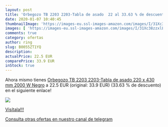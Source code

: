 ```yaml
---
layout: post
title: 'Orbegozo TB 2203 2203-Tabla de asado  22 al 33.63 % de descuento'
date: 2020-01-07 10:40:45
thumbnailImage: 'https://images-eu.ssl-images-amazon.com/images/I/31Xc38zzxlL._SL200_.jpg'
images: [ 'https://images-eu.ssl-images-amazon.com/images/I/31Xc38zzxlL._SL200_.jpg' ]
comments: true
category: ofertas
author: ring
slug: B0055ZT1YQ
description:
actualPrice: 22.5 EUR
comparePrice: 33.9 EUR
inStock: true
---
```


Ahora mismo tienes [Orbegozo TB 2203 2203-Tabla de asado  220 x 430 mm  2000 W  Negro](https://www.amazon.com/dp/B0055ZT1YQ/?tag=redken08-20) a 22.5 EUR (original: 33.9 EUR) (33.63 %  de descuento) en el siguiente enlace!

[![](https://images-eu.ssl-images-amazon.com/images/I/31Xc38zzxlL._SL200_.jpg)](https://www.amazon.com/dp/B0055ZT1YQ/?tag=redken08-20)

[Visítala!!!](https://www.amazon.com/dp/B0055ZT1YQ/?tag=redken08-20)

[Consulta otras ofertas en nuestro canal de telegram](https://t.me/s/ofertas25)
